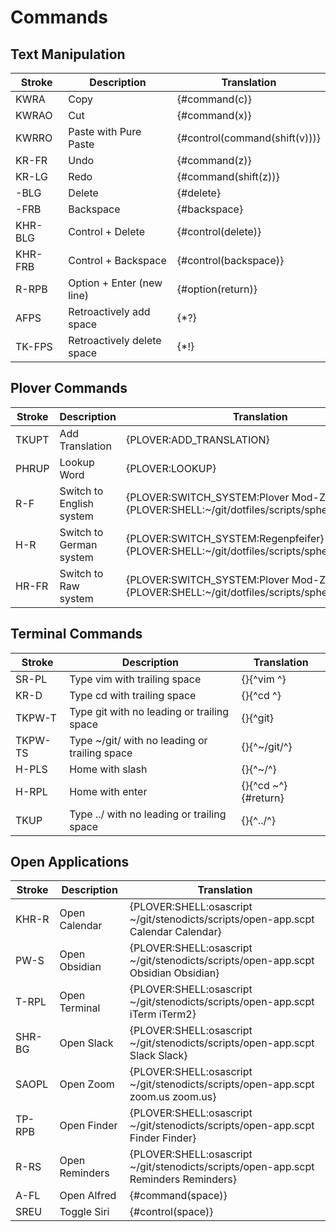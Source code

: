 # Commands

## Text Manipulation

| Stroke  | Description                | Translation                   |
|---------|----------------------------|-------------------------------|
| KWRA    | Copy                       | {#command(c)}                 |
| KWRAO   | Cut                        | {#command(x)}                 |
| KWRRO   | Paste with Pure Paste      | {#control(command(shift(v)))} |
| KR-FR   | Undo                       | {#command(z)}                 |
| KR-LG   | Redo                       | {#command(shift(z))}          |
| -BLG    | Delete                     | {#delete}                     |
| -FRB    | Backspace                  | {#backspace}                  |
| KHR-BLG | Control + Delete           | {#control(delete)}            |
| KHR-FRB | Control + Backspace        | {#control(backspace)}         |
| R-RPB   | Option + Enter (new line)  | {#option(return)}             |
| AFPS    | Retroactively add space    | {\*?}                         |
| TK-FPS  | Retroactively delete space | {\*!}                         |


## Plover Commands

| Stroke | Description              | Translation                                                                                |
|--------|--------------------------|--------------------------------------------------------------------------------------------|
| TKUPT  | Add Translation          | {PLOVER:ADD_TRANSLATION}                                                                   |
| PHRUP  | Lookup Word              | {PLOVER:LOOKUP}                                                                            |
| R-F    | Switch to English system | {PLOVER:SWITCH_SYSTEM:Plover Mod-Z}{PLOVER:SHELL:~/git/dotfiles/scripts/sphero/english.sh} |
| H-R    | Switch to German system  | {PLOVER:SWITCH_SYSTEM:Regenpfeifer}{PLOVER:SHELL:~/git/dotfiles/scripts/sphero/german.sh}  |
| HR-FR  | Switch to Raw system     | {PLOVER:SWITCH_SYSTEM:Plover Mod-Z Raw}{PLOVER:SHELL:~/git/dotfiles/scripts/sphero/raw.sh} |

## Terminal Commands

| Stroke       | Description                                   | Translation               |
|--------------|-----------------------------------------------|---------------------------|
| SR-PL        | Type vim with trailing space                  | {}{^vim ^}                |
| KR-D         | Type cd with trailing space                   | {}{^cd ^}                 |
| TKPW-T       | Type git with no leading or trailing space    | {}{^git}                  |
| TKPW-TS      | Type ~/git/ with no leading or trailing space | {}{^~/git/^}              |
| H-PLS        | Home with slash                               | {}{^~/^}                  |
| H-RPL        | Home with enter                               | {}{^cd ~^}{#return}       |
| TKUP         | Type ../ with no leading or trailing space    | {}{^../^}                 |


## Open Applications

| Stroke | Description    | Translation                                                                         |
|--------|----------------|-------------------------------------------------------------------------------------|
| KHR-R  | Open Calendar  | {PLOVER:SHELL:osascript ~/git/stenodicts/scripts/open-app.scpt Calendar Calendar}   |
| PW-S   | Open Obsidian  | {PLOVER:SHELL:osascript ~/git/stenodicts/scripts/open-app.scpt Obsidian Obsidian}   |
| T-RPL  | Open Terminal  | {PLOVER:SHELL:osascript ~/git/stenodicts/scripts/open-app.scpt iTerm iTerm2}        |
| SHR-BG | Open Slack     | {PLOVER:SHELL:osascript ~/git/stenodicts/scripts/open-app.scpt Slack Slack}         |
| SAOPL  | Open Zoom      | {PLOVER:SHELL:osascript ~/git/stenodicts/scripts/open-app.scpt zoom.us zoom.us}     |
| TP-RPB | Open Finder    | {PLOVER:SHELL:osascript ~/git/stenodicts/scripts/open-app.scpt Finder Finder}       |
| R-RS   | Open Reminders | {PLOVER:SHELL:osascript ~/git/stenodicts/scripts/open-app.scpt Reminders Reminders} |
| A-FL   | Open Alfred    | {#command(space)}                                                                   |
| SREU   | Toggle Siri    | {#control(space)}                                                                   |


